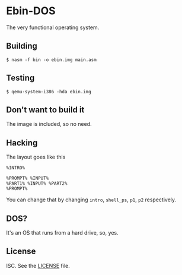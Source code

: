 # Ebin-DOS
The very functional operating system.

## Building
```
$ nasm -f bin -o ebin.img main.asm
```

## Testing
```
$ qemu-system-i386 -hda ebin.img
```

## Don't want to build it
The image is included, so no need.

## Hacking
The layout goes like this
```
%INTRO%

%PROMPT% %INPUT%
%PART1% %INPUT% %PART2%
%PROMPT%
```
You can change that by changing `intro`, `shell_ps`, `p1`, `p2` respectively.

## DOS?
It's an OS that runs from a hard drive, so, yes.

## License
ISC. See the [LICENSE](LICENSE) file.